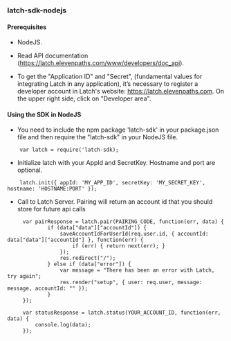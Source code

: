 ### latch-sdk-nodejs ###


#### Prerequisites ####

* NodeJS.

* Read API documentation (https://latch.elevenpaths.com/www/developers/doc_api).

* To get the "Application ID" and "Secret", (fundamental values for integrating Latch in any application), it’s necessary to register a developer account in Latch's website: https://latch.elevenpaths.com. On the upper right side, click on "Developer area".


#### Using the SDK in NodeJS ####

* You need to include the npm package 'latch-sdk' in your package.json file and then require the "latch-sdk" in your NodeJS file.
```
    var latch = require('latch-sdk);
```

* Initialize latch with your AppId and SecretKey. Hostname and port are optional.
```
    latch.init({ appId: 'MY_APP_ID', secretKey: 'MY_SECRET_KEY', hostname: 'HOSTNAME:PORT' });
```

* Call to Latch Server. Pairing will return an account id that you should store for future api calls
```
     var pairResponse = latch.pair(PAIRING_CODE, function(err, data) {
             if (data["data"]["accountId"]) {
                 saveAccountIdForUserId(req.user.id, { accountId: data["data"]["accountId"] }, function(err) {
                     if (err) { return next(err); }
                 });
                 res.redirect("/");
             } else if (data["error"]) {
                 var message = "There has been an error with Latch, try again";
                 res.render("setup", { user: req.user, message: message, accountId: "" });
             }
     });
     
     var statusResponse = latch.status(YOUR_ACCOUNT_ID, function(err, data) {
         console.log(data);
     });
```
